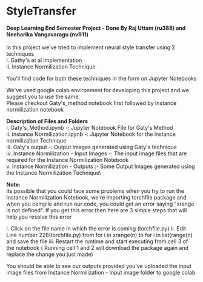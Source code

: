 # StyleTransfer
**Deep Learning End Semester Project - Done By Raj Uttam (ru388) and Neeharika Vangavaragu (nv911)**\
\
In this project we've tried to implement neural style transfer using 2 techniques\
  i. Gathy's et al Implementation \
  ii. Instance Normilization Technique 

You'll find code for both these techniques in the form on Jupyter Notebooks

We've used google colab environment for developing this project and we suggest you to use the same.\
Please checkout Gaty's_method notebook first followed by Instance normilization notebook

**Description of Files and Folders**\
  i. Gaty's_Method.ipynb -: Jupyter Notebook File for Gaty's Method\
  ii. instance Normilization.ipynb -: Jupyter Notebook for the instance normilization Technique\
  iii. Gaty's output -: Output Images generated using Gaty's technique\
  iv. Instance Normilization - Input Images -: The input image files that are required for the Instance Normilization Notebook\
  v. Instance Normilization - Outputs :- Some Output Images generated using the Instance Normilization Technique\
  
**Note:**\
Its possible that you could face some problems when you try to run the Instance Normilization Notebook, we're importing torchfile package
and when you compile and run our code, you could get an error saying "xrange is not defined". If you get this error then here are 3 simple steps that will help you resolve this error

i. Click on the file name in which the error is coming (torchfile.py)
ii. Edit Line number 228(torchfile.py) from for i in xrange(n) to for i in list(range(n) and save the file
iii. Restart the runtime and start executing from cell 3 of the notebook ( Running cell 1 and 2 will download the package again and replace the change you just made)

You should be able to see our outputs provided you've uploaded the input image files from Instance Normilization - Input image folder to google colab
